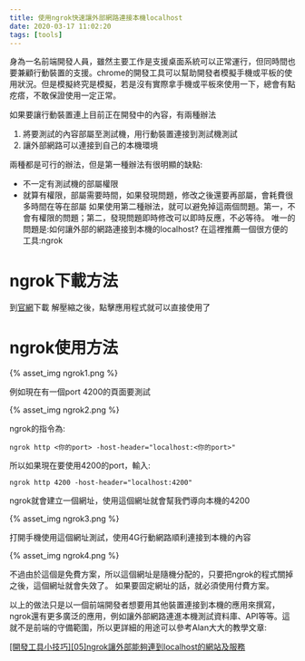 ```yaml
---
title: 使用ngrok快速讓外部網路連接本機localhost
date: 2020-03-17 11:02:20
tags: [tools]
---
```




身為一名前端開發人員，雖然主要工作是支援桌面系統可以正常運行，但同時間也要兼顧行動裝置的支援。chrome的開發工具可以幫助開發者模擬手機或平板的使用狀況。但是模擬終究是模擬，若是沒有實際拿手機或平板來使用一下，總會有點疙瘩，不敢保證使用一定正常。


如果要讓行動裝置連上目前正在開發中的內容，有兩種辦法
1. 將要測試的內容部屬至測試機，用行動裝置連接到測試機測試
2. 讓外部網路可以連接到自己的本機環境


兩種都是可行的辦法，但是第一種辦法有很明顯的缺點:
* 不一定有測試機的部屬權限
* 就算有權限，部屬需要時間，如果發現問題，修改之後還要再部屬，會耗費很多時間在等在部屬
如果使用第二種辦法，就可以避免掉這兩個問題。第一，不會有權限的問題；第二，發現問題即時修改可以即時反應，不必等待。
唯一的問題是:如何讓外部的網路連接到本機的localhost?
在這裡推薦一個很方便的工具:ngrok


# ngrok下載方法
到[官網](https://ngrok.com/download)下載
解壓縮之後，點擊應用程式就可以直接使用了


# ngrok使用方法

{% asset_img ngrok1.png %}

例如現在有一個port 4200的頁面要測試

{% asset_img ngrok2.png %}

ngrok的指令為:
```
ngrok http <你的port> -host-header="localhost:<你的port>"
```

所以如果現在要使用4200的port，輸入:
```
ngrok http 4200 -host-header="localhost:4200"
```

ngrok就會建立一個網址，使用這個網址就會幫我們導向本機的4200

{% asset_img ngrok3.png %}

打開手機使用這個網址測試，使用4G行動網路順利連接到本機的內容

{% asset_img ngrok4.png %}


不過由於這個是免費方案，所以這個網址是隨機分配的，只要把ngrok的程式關掉之後，這個網址就會失效了。
如果要固定網址的話，就必須使用付費方案。


以上的做法只是以一個前端開發者想要用其他裝置連接到本機的應用來撰寫，ngrok還有更多廣泛的應用，例如讓外部網路連進本機測試資料庫、API等等。這就不是前端的守備範圍，所以更詳細的用途可以參考Alan大大的教學文章:

[[開發工具小技巧][05]ngrok讓外部能夠連到localhost的網站及服務](https://blog.alantsai.net/posts/2018/04/devtooltips-5-ngrok-allow-public-to-access-localhost-website-and-sql-server)
